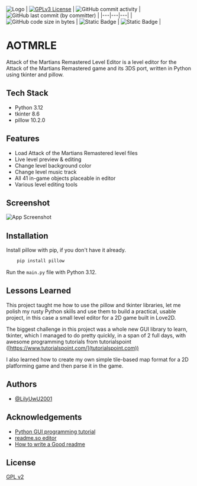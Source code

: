 
![Logo](https://i.imgur.com/KpAJhEy.png)
| [![GPLv3 License](https://img.shields.io/badge/License-GPL%20v3-yellow.svg)](https://github.com/LilyUwU2001/AOTMRLE/blob/main/LICENSE) | ![GitHub commit activity](https://img.shields.io/github/commit-activity/t/LilyUwU2001/AOTMRLE?logo=github) | ![GitHub last commit (by committer)](https://img.shields.io/github/last-commit/LilyUwU2001/AOTMRLE?logo=github) |
|---|---|---|
| ![GitHub code size in bytes](https://img.shields.io/github/languages/code-size/LilyUwU2001/AOTMRLE?logo=github) | ![Static Badge](https://img.shields.io/badge/version-0.3-green) | ![Static Badge](https://img.shields.io/badge/trans%20rights-are%20human%20rights-pink?labelColor=lightblue) |

# AOTMRLE
Attack of the Martians Remastered Level Editor is a level editor for the Attack of the Martians Remastered game and its 3DS port, written in Python using tkinter and pillow.

## Tech Stack

- Python 3.12
- tkinter 8.6
- pillow 10.2.0

## Features

- Load Attack of the Martians Remastered level files
- Live level preview & editing
- Change level background color
- Change level music track
- All 41 in-game objects placeable in editor
- Various level editing tools
## Screenshot

![App Screenshot](https://i.imgur.com/vD9mZsK.png)


## Installation

Install pillow with pip, if you don't have it already.

```bash
    pip install pillow
```

Run the ```main.py``` file with Python 3.12.
    
## Lessons Learned

This project taught me how to use the pillow and tkinter libraries, let me polish my rusty Python skills and use them to build a practical, usable project, in this case a small level editor for a 2D game built in Love2D.

The biggest challenge in this project was a whole new GUI library to learn, tkinter, which I managed to do pretty quickly, in a span of 2 full days, with awesome programming tutorials from tutorialspoint ([https://www.tutorialspoint.com/](tutorialspoint.com))

I also learned how to create my own simple tile-based map format for a 2D platforming game and then parse it in the game.


## Authors

- [@LilyUwU2001](https://www.github.com/lilyuwu2001)


## Acknowledgements

 - [Python GUI programming tutorial](https://www.tutorialspoint.com/python/python_gui_programming.htm)
 - [readme.so editor](https://readme.so/editor)
 - [How to write a Good readme](https://bulldogjob.com/news/449-how-to-write-a-good-readme-for-your-github-project)
## License

[GPL v2](https://github.com/LilyUwU2001/AOTMRLE/blob/main/LICENSE)

